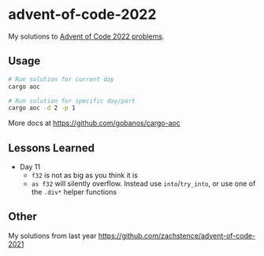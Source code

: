 # advent-of-code-2022

My solutions to [Advent of Code 2022 problems](https://adventofcode.com/2022).

## Usage
```sh
# Run solution for current day
cargo aoc

# Run solution for specific day/part
cargo aoc -d 2 -p 1
```

More docs at https://github.com/gobanos/cargo-aoc

## Lessons Learned
- Day 11
    - `f32` is not as big as you think it is
    - `as f32` will silently overflow. Instead use `into`/`try_into`, or use one of the `.div*` helper functions

## Other
My solutions from last year https://github.com/zachstence/advent-of-code-2021